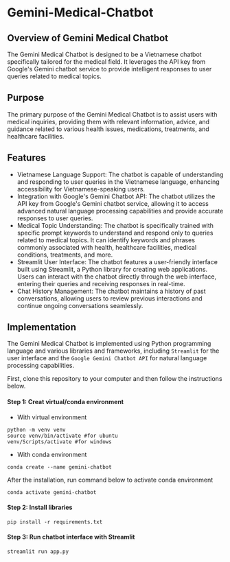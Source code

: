 # Gemini-Medical-Chatbot


## Overview of Gemini Medical Chatbot
The Gemini Medical Chatbot is designed to be a Vietnamese chatbot specifically tailored for the medical field. It leverages the API key from Google's Gemini chatbot service to provide intelligent responses to user queries related to medical topics.

## Purpose
The primary purpose of the Gemini Medical Chatbot is to assist users with medical inquiries, providing them with relevant information, advice, and guidance related to various health issues, medications, treatments, and healthcare facilities.

## Features
- Vietnamese Language Support: The chatbot is capable of understanding and responding to user queries in the Vietnamese language, enhancing accessibility for Vietnamese-speaking users.
- Integration with Google's Gemini Chatbot API: The chatbot utilizes the API key from Google's Gemini chatbot service, allowing it to access advanced natural language processing capabilities and provide accurate responses to user queries.
- Medical Topic Understanding: The chatbot is specifically trained with specific prompt keywords to understand and respond only to queries related to medical topics. It can identify keywords and phrases commonly associated with health, healthcare facilities, medical conditions, treatments, and more.
- Streamlit User Interface: The chatbot features a user-friendly interface built using Streamlit, a Python library for creating web applications. Users can interact with the chatbot directly through the web interface, entering their queries and receiving responses in real-time.
- Chat History Management: The chatbot maintains a history of past conversations, allowing users to review previous interactions and continue ongoing conversations seamlessly.

## Implementation
The Gemini Medical Chatbot is implemented using Python programming language and various libraries and frameworks, including ```Streamlit``` for the user interface and the ```Google Gemini Chatbot API``` for natural language processing capabilities.

First, clone this repository to your computer and then follow the instructions below.
#### Step 1: Creat virtual/conda environment
- With virtual environment
```
python -m venv venv
source venv/bin/activate #for ubuntu
venv/Scripts/activate #for windows
```
- With conda environment
```
conda create --name gemini-chatbot
```
After the installation, run command below to activate conda environment
```
conda activate gemini-chatbot
```

#### Step 2: Install libraries
```
pip install -r requirements.txt
```

#### Step 3: Run chatbot interface with Streamlit
```
streamlit run app.py
```
